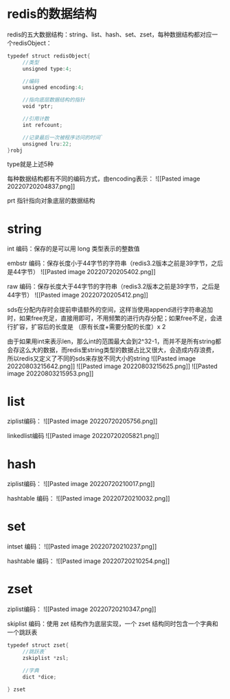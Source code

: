 # redis的数据结构
redis的五大数据结构：string、list、hash、set、zset，每种数据结构都对应一个redisObject：
```c
typedef struct redisObject{
     //类型
     unsigned type:4;

     //编码
     unsigned encoding:4;

     //指向底层数据结构的指针
     void *ptr;

     //引用计数
     int refcount;

     //记录最后一次被程序访问的时间`
     unsigned lru:22;
}robj
```
type就是上述5种

每种数据结构都有不同的编码方式，由encoding表示：
![[Pasted image 20220720204837.png]]

prt 指针指向对象底层的数据结构

# string
int 编码：保存的是可以用 long 类型表示的整数值

embstr 编码：保存长度小于44字节的字符串（redis3.2版本之前是39字节，之后是44字节）
![[Pasted image 20220720205402.png]]

raw 编码：保存长度大于44字节的字符串（redis3.2版本之前是39字节，之后是44字节）
![[Pasted image 20220720205412.png]]

sds在分配内存时会提前申请额外的空间，这样当使用append进行字符串追加时，如果free充足，直接用即可，不用频繁的进行内存分配；如果free不足，会进行扩容，扩容后的长度是 （原有长度+需要分配的长度）x 2

由于如果用int来表示len，那么int的范围最大会到2^32-1，而并不是所有string都会存这么大的数据，而redis里string类型的数据占比又很大，会造成内存浪费，所以redis又定义了不同的sds来存放不同大小的string
![[Pasted image 20220803215642.png]]
![[Pasted image 20220803215625.png]]
![[Pasted image 20220803215953.png]]
# list
ziplist编码：
![[Pasted image 20220720205756.png]]

linkedlist编码
![[Pasted image 20220720205821.png]]

# hash
ziplist编码：
![[Pasted image 20220720210017.png]]

hashtable 编码：
![[Pasted image 20220720210032.png]]

# set
intset 编码：
![[Pasted image 20220720210237.png]]

hashtable 编码：
![[Pasted image 20220720210254.png]]

# zset
ziplist编码：
![[Pasted image 20220720210347.png]]

skiplist 编码：使用 zet 结构作为底层实现，一个 zset 结构同时包含一个字典和一个跳跃表
```c
typedef struct zset{
     //跳跃表`
     zskiplist *zsl;

     //字典
     dict *dice;

} zset
```